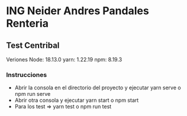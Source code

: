 # ING Neider Andres Pandales Renteria

## Test Centribal

Veriones
Node: 18.13.0
yarn: 1.22.19
npm: 8.19.3

### Instrucciones

* Abrir la consola en el directorio del proyecto y ejecutar yarn serve o npm run serve
* Abrir otra consola y ejecutar yarn start o npm start
* Para los test => yarn test o npm run test